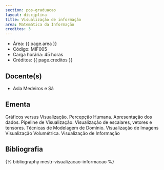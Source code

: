 ```yaml
---
section: pos-graduacao
layout: disciplina
title: Visualização de informação
area: Matemática da Informação
creditos: 3
---
```


- Área: {{ page.area }}
- Código: MIF005
- Carga horária: 45 horas
- Créditos:  {{ page.creditos }}

## Docente(s) 

- Asla Medeiros e Sá

## Ementa

Gráficos versus Visualização. Percepção Humana. Apresentação dos
dados. Pipeline de Visualização. Visualização de escalares, vetores e
tensores. Técnicas de Modelagem de Domínio. Visualização de Imagens
Visualização Volumétrica. Visualização de Informação

## Bibliografia

{% bibliography mestr-visualizacao-informacao %}

